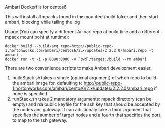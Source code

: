 Ambari Dockerfile for centos6

This will install all mpacks found in the mounted /build folder and then start ambari, blocking while tailing the log

Usage (You can specify a different Ambari repo at build time and a different mpack mount point at runtime):
```
docker build --build-arg repo=http://public-repo-1.hortonworks.com/ambari/centos6/2.x/updates/2.2.2.0/ambari.repo -t ambari .
docker run -t -i -p 8080:8080 -v `pwd`/target:/build --rm ambari
```

There are two convenience scripts to make Ambari development easier.
1. buildStack.sh takes a single (optional argument) of which repo to build the ambari image for, defaulting to http://public-repo-1.hortonworks.com/ambari/centos6/2.x/updates/2.2.2.0/ambari.repo if none is specified.
2. runStack.sh takes 2 mandatory arguments: mpack directory (can be empty) and rsa public keyfile for the ssh key that should be accepted by the nodes and gateway.  It can additionaly take a third argument that specifies the number of target nodes and a fourth that specifies the port to map to the ssh gateway.
